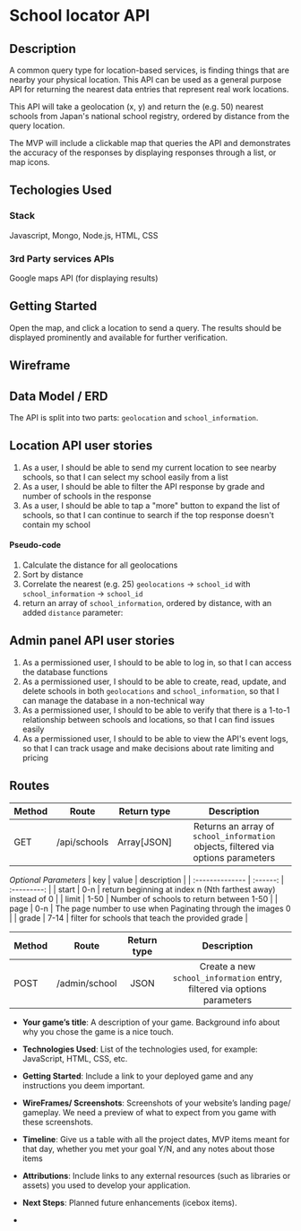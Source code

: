 # School locator API

## Description
A common query type for location-based services, is finding things that are nearby your physical location. This API can be used as a general purpose API for returning the nearest data entries that represent real work locations.

This API will take a geolocation (x, y) and return the (e.g. 50) nearest schools from Japan's national school registry, ordered by distance from the query location.

The MVP will include a clickable map that queries the API and demonstrates the accuracy of the responses by displaying responses through a list, or map icons.

## Techologies Used
### Stack
Javascript, Mongo, Node.js, HTML, CSS

### 3rd Party services APIs
Google maps API (for displaying results)

## Getting Started

Open the map, and click a location to send a query. The results should be displayed prominently and available for further verification.

## Wireframe

## Data Model / ERD

The API is split into two parts: `geolocation` and `school_information`.

## Location API user stories
  1. As a user, I should be able to send my current location to see nearby schools, so that I can select my school easily from a list
  2. As a user, I should be able to filter the API response by grade and number of schools in the response
  3. As a user, I should be able to tap a "more" button to expand the list of schools, so that I can continue to search if the top response doesn't contain my school

#### Pseudo-code
  1. Calculate the distance for all geolocations
  2. Sort by distance
  3. Correlate the nearest (e.g. 25) `geolocations` -> `school_id` with `school_information` -> `school_id`
  4. return an array of `school_information`, ordered by distance, with an added `distance` parameter:

## Admin panel API user stories
  1. As a permissioned user, I should to be able to log in, so that I can access the database functions
  2. As a permissioned user, I should to be able to create, read, update, and delete schools in both `geolocations` and `school_information`, so that I can manage the database in a non-technical way
  3. As a permissioned user, I should to be able to verify that there is a 1-to-1 relationship between schools and locations, so that I can find issues easily
  4. As a permissioned user, I should to be able to view the API's event logs, so that I can track usage and make decisions about rate limiting and pricing

## Routes

| Method | Route        | Return type | Description |
| :----- | :----------: | :---------: | :---------: |
| GET    | /api/schools | Array[JSON] | Returns an array of `school_information` objects, filtered via options parameters

*Optional Parameters*
  | key             | value    | description |
  | :-------------- | :------: | :---------: |
  | start	| 0-n	| return beginning at index n (Nth farthest away) instead of 0 |
  | limit	| 1-50	| Number of schools to return between	1-50 |
  | page	| 0-n	| The page number to use when Paginating through the images	0 |
  | grade	| 7-14  | filter for schools that teach the provided grade |

| Method | Route         | Return type | Description |
| :----- | :-----------: | :---------: | :---------: |
| POST   | /admin/school | JSON | Create a new `school_information` entry, filtered via options parameters


- **Your game’s title**: A description of your game. Background info about why you chose the game is a nice touch.
- **Technologies Used**: List of the technologies used, for example: JavaScript, HTML, CSS, etc.
- **Getting Started**: Include a link to your deployed game and any instructions you deem important.
- **WireFrames/ Screenshots**: Screenshots of your website’s landing page/ gameplay. We need a preview of what to expect from you game with these screenshots.
- **Timeline**: Give us a table with all the project dates, MVP items meant for that day, whether you met your goal Y/N, and any notes about those items
- ************************Attributions************************: Include links to any external resources (such as libraries or assets) you used to develop your application.
- **Next Steps**: Planned future enhancements (icebox items).

- 
